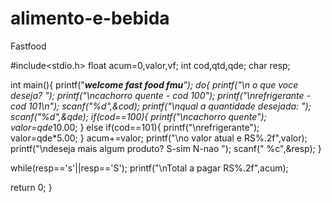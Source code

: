 # alimento-e-bebida
Fastfood

#include<stdio.h>
float acum=0,valor,vf;
int cod,qtd,qde;
char resp;

int main(){
	printf("**********welcome fast food fmu*********");
	do{
	printf("\n o que voce deseja? ");
	printf("\ncachorro quente - cod 100");
	printf("\nrefrigerante - cod 101\n");
	scanf("%d",&cod);
	printf("\nqual a quantidade desejada: ");
	scanf("%d",&qde);
	if(cod==100){
		printf("\ncachorro quente");
		valor=qde*10.00;
	}
	else if(cod==101){
		printf("\nrefrigerante");
		valor=qde*5.00;
	}
	acum+=valor;
	printf("\no valor atual e RS%.2f",valor);
	printf("\ndeseja mais algum produto? S-sim N-nao ");
	scanf(" %c",&resp);
	}
	
while(resp=='s'||resp=='S');
printf("\nTotal a pagar RS%.2f",acum);
	
return 0;
}
